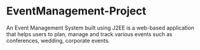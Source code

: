# EventManagement-Project
An Event Management System built using J2EE is a web-based application that helps users to plan, manage and track various events such as conferences, wedding, corporate events.
